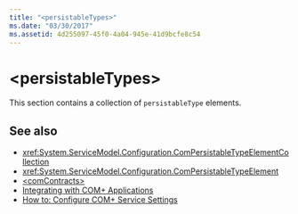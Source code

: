 ```yaml
---
title: "<persistableTypes>"
ms.date: "03/30/2017"
ms.assetid: 4d255097-45f0-4a04-945e-41d9bcfe8c54
---
```

# \<persistableTypes>
This section contains a collection of `persistableType` elements.  
  
## See also
- <xref:System.ServiceModel.Configuration.ComPersistableTypeElementCollection>
- <xref:System.ServiceModel.Configuration.ComPersistableTypeElement>
- [\<comContracts>](../../../../../docs/framework/configure-apps/file-schema/wcf/comcontracts.md)
- [Integrating with COM+ Applications](../../../../../docs/framework/wcf/feature-details/integrating-with-com-plus-applications.md)
- [How to: Configure COM+ Service Settings](../../../../../docs/framework/wcf/feature-details/how-to-configure-com-service-settings.md)
